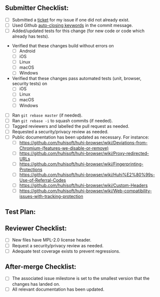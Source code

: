 ## Submitter Checklist:

- [ ] Submitted a [ticket](https://github.com/huhisoft/huhi-browser/issues) for my issue if one did not already exist.
- [ ] Used Github [auto-closing keywords](https://help.github.com/articles/closing-issues-via-commit-messages/) in the commit message.
- [ ] Added/updated tests for this change (for new code or code which already has tests).
- Verified that these changes build without errors on
  - [ ] Android
  - [ ] iOS
  - [ ] Linux
  - [ ] macOS
  - [ ] Windows
- Verified that these changes pass automated tests (unit, browser, security tests) on
  - [ ] iOS
  - [ ] Linux
  - [ ] macOS
  - [ ] Windows
- [ ] Ran `git rebase master` (if needed).
- [ ] Ran `git rebase -i` to squash commits (if needed).
- [ ] Tagged reviewers and labelled the pull request as needed.
- [ ] Requested a security/privacy review as needed.
- [ ] Public documentation has been updated as necessary. For instance:
  - [ ] https://github.com/huhisoft/huhi-browser/wiki/Deviations-from-Chromium-(features-we-disable-or-remove)
  - [ ] https://github.com/huhisoft/huhi-browser/wiki/Proxy-redirected-URLs
  - [ ] https://github.com/huhisoft/huhi-browser/wiki/Fingerprinting-Protections
  - [ ] https://github.com/huhisoft/huhi-browser/wiki/Huhi%E2%80%99s-Use-of-Referral-Codes
  - [ ] https://github.com/huhisoft/huhi-browser/wiki/Custom-Headers
  - [ ] https://github.com/huhisoft/huhi-browser/wiki/Web-compatibility-issues-with-tracking-protection

## Test Plan:


## Reviewer Checklist:

- [ ] New files have MPL-2.0 license header.
- [ ] Request a security/privacy review as needed.
- [ ] Adequate test coverage exists to prevent regressions.

## After-merge Checklist:

- [ ] The associated issue milestone is set to the smallest version that the
  changes has landed on.
- [ ] All relevant documentation has been updated.
